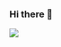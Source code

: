 ### Hi there 👋

<!--
**wgqtmac/wgqtmac** is a ✨ _special_ ✨ repository because its `README.md` (this file) appears on your GitHub profile.

Here are some ideas to get you started:

- 🔭 I’m currently working on Computer Vision
- 🌱 I’m currently learning some funny skills in machine learning.
- 📫 How to reach me: https://scholar.google.co.kr/citations?user=7KCoZK4AAAAJ&hl=en
-->

![](https://github-readme-stats.vercel.app/api?username=wgqtmac)
